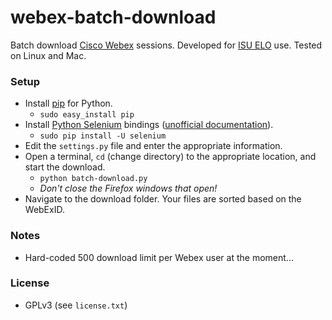 webex-batch-download
====================

Batch download [Cisco Webex](http://www.webex.com/) sessions.  Developed for [ISU ELO](http://www.elo.iastate.edu/101/) use.
Tested on Linux and Mac.

### Setup

* Install [pip](https://pypi.python.org/pypi/pip) for Python.
   * `sudo easy_install pip`
* Install [Python Selenium](http://www.seleniumhq.org/) bindings ([unofficial documentation](http://selenium-python.readthedocs.org/)).
   * `sudo pip install -U selenium`
* Edit the `settings.py` file and enter the appropriate information.
* Open a terminal, `cd` (change directory) to the appropriate location, and start the download.
   * `python batch-download.py`
   * *Don't close the Firefox windows that open!*
* Navigate to the download folder.  Your files are sorted based on the WebExID.


### Notes

* Hard-coded 500 download limit per Webex user at the moment...

### License

* GPLv3 (see `license.txt`)
